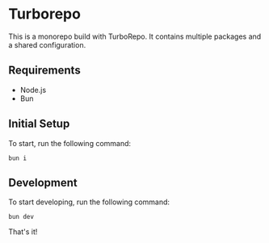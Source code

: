 # Turborepo
This is a monorepo build with TurboRepo. It contains multiple packages and a shared configuration.

## Requirements
- Node.js
- Bun

## Initial Setup
To start, run the following command:
```
bun i
```

## Development
To start developing, run the following command:
```
bun dev
```

That's it!